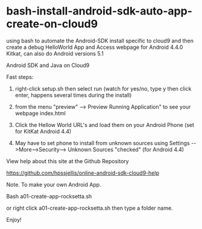 # bash-install-android-sdk-auto-app-create-on-cloud9
using bash to automate the Android-SDK install specific to cloud9 and then create a debug HelloWorld App and Access webpage for Android 4.4.0 Kitkat, can also do Android versions 5.1

Android SDK and Java on Cloud9


Fast steps:

1. right-click setup.sh then select run (watch for yes/no, type y then click enter, happens several times during the install) 

1. from the menu "preview" --> Preview Running Application" to see your webpage index.html

1. Click the Hellow World URL's and load them on your Android Phone (set for KitKat Android 4.4)

1. May have to set phone to install from unknown sources using
Settings -->More-->Security--> Unknown Sources "checked"  (for Android 4.4)


View help about this site at the Github Repository 

https://github.com/hpssjellis/online-android-sdk-cloud9-help




Note. To make your own Android App. 

Bash a01-create-app-rocksetta.sh 

or right click a01-create-app-rocksetta.sh then type a folder name.

Enjoy!



